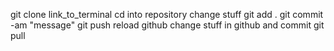 git clone link_to_terminal
cd into repository
change stuff
git add .
git commit -am "message"
git push
reload github
change stuff in github and commit
git pull
